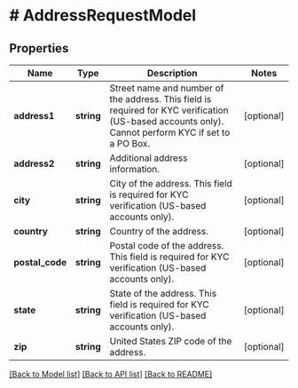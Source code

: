 # # AddressRequestModel

## Properties

Name | Type | Description | Notes
------------ | ------------- | ------------- | -------------
**address1** | **string** | Street name and number of the address.  This field is required for KYC verification (US-based accounts only). Cannot perform KYC if set to a PO Box. | [optional]
**address2** | **string** | Additional address information. | [optional]
**city** | **string** | City of the address.  This field is required for KYC verification (US-based accounts only). | [optional]
**country** | **string** | Country of the address. | [optional]
**postal_code** | **string** | Postal code of the address.  This field is required for KYC verification (US-based accounts only). | [optional]
**state** | **string** | State of the address.  This field is required for KYC verification (US-based accounts only). | [optional]
**zip** | **string** | United States ZIP code of the address. | [optional]

[[Back to Model list]](../../README.md#models) [[Back to API list]](../../README.md#endpoints) [[Back to README]](../../README.md)
